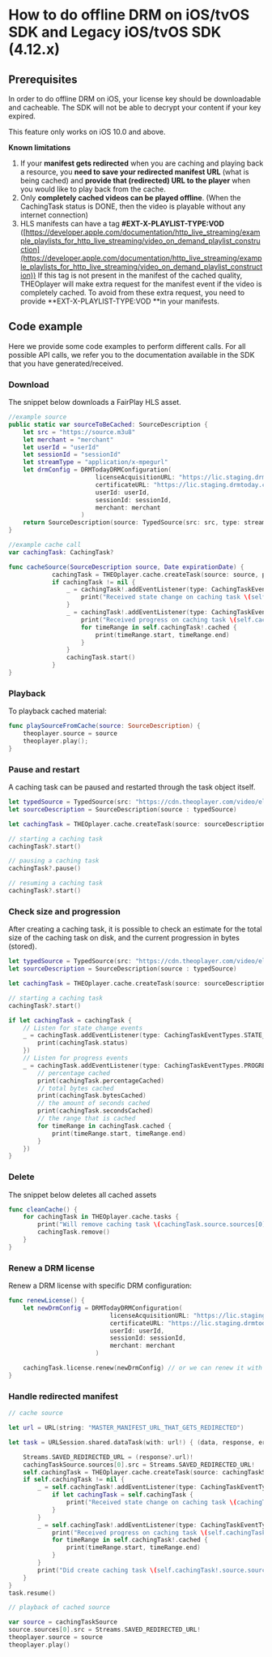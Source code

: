 # How to do offline DRM on iOS/tvOS SDK and Legacy iOS/tvOS SDK (4.12.x)

## Prerequisites

In order to do offline DRM on iOS, your license key should be downloadable and cacheable. The SDK will not be able to decrypt your content if your key expired.

This feature only works on iOS 10.0 and above.

**Known limitations**

1. If your **manifest gets redirected** when you are caching and playing back a resource, you **need to save your redirected manifest URL** (what is being cached) and **provide that (redirected) URL to the player** when you would like to play back from the cache.
2. Only **completely cached videos can be played offline**. (When the CachingTask status is DONE, then the video is playable without any internet connection)
3. HLS manifests can have a tag **#EXT-X-PLAYLIST-TYPE:VOD** ([https://developer.apple.com/documentation/http_live_streaming/example_playlists_for_http_live_streaming/video_on_demand_playlist_construction](https://developer.apple.com/documentation/http_live_streaming/example_playlists_for_http_live_streaming/video_on_demand_playlist_construction))
   If this tag is not present in the manifest of the cached quality, THEOplayer will make extra request for the manifest event if the video is completely cached. To avoid from these extra request, you need to provide **EXT-X-PLAYLIST-TYPE:VOD **in your manifests.

## Code example

Here we provide some code examples to perform different calls. For all possible API calls, we refer you to the documentation available in the SDK that you have generated/received.

### Download

The snippet below downloads a FairPlay HLS asset.

```swift
//example source
public static var sourceToBeCached: SourceDescription {
    let src = "https://source.m3u8"
    let merchant = "merchant"
    let userId = "userId"
    let sessionId = "sessionId"
    let streamType = "application/x-mpegurl"
    let drmConfig = DRMTodayDRMConfiguration(
                        licenseAcquisitionURL: "https://lic.staging.drmtoday.com/license-server-fairplay/",
                        certificateURL: "https://lic.staging.drmtoday.com/license-server-fairplay/cert/",
                        userId: userId,
                        sessionId: sessionId,
                        merchant: merchant
                    )
    return SourceDescription(source: TypedSource(src: src, type: streamType, drm: drmConfig))
}

//example cache call
var cachingTask: CachingTask?

func cacheSource(SourceDescription source, Date expirationDate) {
            cachingTask = THEOplayer.cache.createTask(source: source, parameters: CachingParameters(expirationDate: expirationDate))
            if cachingTask != nil {
                _ = cachingTask!.addEventListener(type: CachingTaskEventTypes.STATE_CHANGE) { event in
                    print("Received state change on caching task \(self.cachingTask!.source.sources[0].src) Status: \(self.cachingTask!.status)")
                }
                _ = cachingTask!.addEventListener(type: CachingTaskEventTypes.PROGRESS) { event in
                    print("Received progress on caching task \(self.cachingTask!.source.sources[0].src) Cached: ")
                    for timeRange in self.cachingTask!.cached {
                        print(timeRange.start, timeRange.end)
                    }
                }
                cachingTask.start()
            }
}
```

### Playback

To playback cached material:

```swift
func playSourceFromCache(source: SourceDescription) {
    theoplayer.source = source
    theoplayer.play();
}
```

### Pause and restart

A caching task can be paused and restarted through the task object itself.

```swift
let typedSource = TypedSource(src: "https://cdn.theoplayer.com/video/elephants-dream/playlist.m3u8", type: "application/x-mpegurl")
let sourceDescription = SourceDescription(source : typedSource)

let cachingTask = THEOplayer.cache.createTask(source: sourceDescription, parameters: nil)

// starting a caching task
cachingTask?.start()

// pausing a caching task
cachingTask?.pause()

// resuming a caching task
cachingTask?.start()
```

### Check size and progression

After creating a caching task, it is possible to check an estimate for the total size of the caching task on disk, and the current progression in bytes (stored).

```swift
let typedSource = TypedSource(src: "https://cdn.theoplayer.com/video/elephants-dream/playlist.m3u8", type: "application/x-mpegurl")
let sourceDescription = SourceDescription(source : typedSource)

let cachingTask = THEOplayer.cache.createTask(source: sourceDescription, parameters: nil)

// starting a caching task
cachingTask?.start()

if let cachingTask = cachingTask {
    // Listen for state change events
    _ = cachingTask.addEventListener(type: CachingTaskEventTypes.STATE_CHANGE, listener: { event in
        print(cachingTask.status)
    })
    // Listen for progress events
    _ = cachingTask.addEventListener(type: CachingTaskEventTypes.PROGRESS, listener: { event in
        // percentage cached
        print(cachingTask.percentageCached)
        // total bytes cached
        print(cachingTask.bytesCached)
        // the amount of seconds cached
        print(cachingTask.secondsCached)
        // the range that is cached
        for timeRange in cachingTask.cached {
            print(timeRange.start, timeRange.end)
        }
    })
}
```

### Delete

The snippet below deletes all cached assets

```swift
func cleanCache() {
    for cachingTask in THEOplayer.cache.tasks {
        print("Will remove caching task \(cachingTask.source.sources[0].src)")
        cachingTask.remove()
    }
}
```

### Renew a DRM license

Renew a DRM license with specific DRM configuration:

```swift
func renewLicense() {
    let newDrmConfig = DRMTodayDRMConfiguration(
                            licenseAcquisitionURL: "https://lic.staging.drmtoday.com/license-server-fairplay/",
                            certificateURL: "https://lic.staging.drmtoday.com/license-server-fairplay/cert/",
                            userId: userId,
                            sessionId: sessionId,
                            merchant: merchant
                        )

    cachingTask.license.renew(newDrmConfig) // or we can renew it with the old drmConfig too: cachingTask.license.renew()
}
```

### Handle redirected manifest

```swift
// cache source

let url = URL(string: "MASTER_MANIFEST_URL_THAT_GETS_REDIRECTED")

let task = URLSession.shared.dataTask(with: url!) { (data, response, error) in

    Streams.SAVED_REDIRECTED_URL = (response?.url)!
    cachingTaskSource.sources[0].src = Streams.SAVED_REDIRECTED_URL!
    self.cachingTask = THEOplayer.cache.createTask(source: cachingTaskSource, parameters: CachingParameters(expirationDate: Date.distantFuture, bandwidth: cachingTaskBandwidth))
    if self.cachingTask != nil {
        _ = self.cachingTask!.addEventListener(type: CachingTaskEventTypes.STATE_CHANGE) { event in
            if let cachingTask = self.cachingTask {
                print("Received state change on caching task \(cachingTask.source.sources[0].src) Status: \(cachingTask.status)")
            }
        }
        _ = self.cachingTask!.addEventListener(type: CachingTaskEventTypes.PROGRESS) { event in
            print("Received progress on caching task \(self.cachingTask!.source.sources[0].src) Cached: ")
            for timeRange in self.cachingTask!.cached {
                print(timeRange.start, timeRange.end)
            }
        }
        print("Did create caching task \(self.cachingTask!.source.sources[0].src)")
    }
}
task.resume()

// playback of cached source

var source = cachingTaskSource
source.sources[0].src = Streams.SAVED_REDIRECTED_URL!
theoplayer.source = source
theoplayer.play()
```

